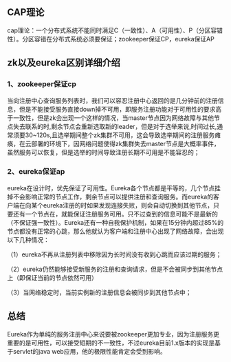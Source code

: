 ## CAP理论
cap理论：一个分布式系统不能同时满足C（一致性）、A（可用性）、P（分区容错性）。分区容错在分布式系统必须要保证；zookeeper保证CP，eureka保证AP

## zk以及eureka区别详细介绍

### 1、zookeeper保证cp

当向注册中心查询服务列表时，我们可以容忍注册中心返回的是几分钟前的注册信息，但是不能接受服务直接down掉不可用，即服务注册功能对于可用性的要求高于一致性，但是zk会出现一个这样的情况，当master节点因为网络故障与其他节点失去联系的时,剩余节点会重新选取新的leader，但是对于选举来说,时间过长,通常须要30~120s,且选举期间整个zk集群不可用，这会导致选举期间的注册服务瘫痪，在云部署的环境下，因网络问题使得zk集群失去master节点是大概率事件，虽然服务可以恢复，但是选举的时间导致注册长期不可用是不能容忍的；

### 2、eureka保证ap

eureka在设计时，优先保证了可用性。Eureka各个节点都是平等的，几个节点挂掉不会影响正常的节点工作，剩余节点可以提供注册和查询服务。而eureka的客户端在向某个eureka注册的时如果发现连接失败，则会自动切换到其他节点，只要还有一个节点在，就能保证注册服务可用。只不过查到的信息可能不是最新的（不保证强一致性）。Eureka还有一种自我保护机制，如果在15分钟内超过85%的节点都没有正常的心跳，那么他就认为客户端和注册中心出现了网络故障，会出现以下几种情况：
  
  （1）eureka不再从注册列表中移除因为长时间没有收到心跳而应该过期的服务；
  
  （2）eureka仍然能够接受新服务的注册和查询请求，但是不会被同步到其他节点上（即保证当前的节点依然可用）
  
  （3）当网络稳定时，当前实例新的注册信息会被同步到其他节点中；

## 总结
Eureka作为单纯的服务注册中心来说要被zookeeper更加专业，因为注册服务更重要的是可用性，可以接受短期的不一致性，不过eureka目前1.x版本的实现是基于servlet的java web应用，他的极限性能肯定会受到影响。
